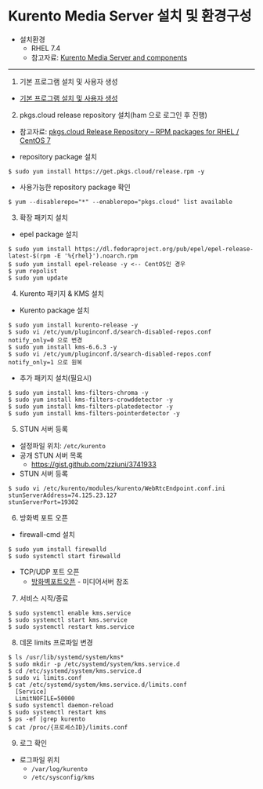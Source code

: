 # Kurento Media Server 설치 및 환경구성

  * 설치환경
    * RHEL 7.4
    * 참고자료: [Kurento Media Server and components](https://github.com/pkgs-cloud/kurento/blob/master/README.md)
   
---
1. 기본 프로그램 설치 및 사용자 생성
  * [기본 프로그램 설치 및 사용자 생성](./default/00-etc.md)
  
2. pkgs.cloud release repository 설치(ham 으로 로그인 후 진행)
  * 참고자료: [pkgs.cloud Release Repository – RPM packages for RHEL / CentOS 7](https://github.com/pkgs-cloud/release)
  
  * repository package 설치
  ```
  $ sudo yum install https://get.pkgs.cloud/release.rpm -y
  ```
  * 사용가능한 repository package 확인
  ```
  $ yum --disablerepo="*" --enablerepo="pkgs.cloud" list available
  ```

3. 확장 패키지 설치
  * epel package 설치
  ```
  $ sudo yum install https://dl.fedoraproject.org/pub/epel/epel-release-latest-$(rpm -E '%{rhel}').noarch.rpm
  $ sudo yum install epel-release -y <-- CentOS인 경우
  $ yum repolist
  $ sudo yum update
  ```
4. Kurento 패키지 & KMS 설치
  * Kurento package 설치
  ```
  $ sudo yum install kurento-release -y
  $ sudo vi /etc/yum/pluginconf.d/search-disabled-repos.conf
  notify_only=0 으로 변경
  $ sudo yum install kms-6.6.3 -y
  $ sudo vi /etc/yum/pluginconf.d/search-disabled-repos.conf
  notify_only=1 으로 원복
  ```
  * 추가 패키지 설치(필요시)
  ```
  $ sudo yum install kms-filters-chroma -y
  $ sudo yum install kms-filters-crowddetector -y
  $ sudo yum install kms-filters-platedetector -y
  $ sudo yum install kms-filters-pointerdetector -y
  ```
5. STUN 서버 등록
  * 설정파일 위치: ``` /etc/kurento ```
  * 공개 STUN 서버 목록
    * https://gist.github.com/zziuni/3741933
  * STUN 서버 등록
  ```
  $ sudo vi /etc/kurento/modules/kurento/WebRtcEndpoint.conf.ini
  stunServerAddress=74.125.23.127
  stunServerPort=19302
  ```
6. 방화벽 포트 오픈
  * firewall-cmd 설치
  ```
  $ sudo yum install firewalld
  $ sudo systemctl start firewalld
  ```
  * TCP/UDP 포트 오픈
    * [방화벽포트오픈](04-firewall.md) - 미디어서버 참조

7. 서비스 시작/종료
  ``` 
  $ sudo systemctl enable kms.service
  $ sudo systemctl start kms.service
  $ sudo systemctl restart kms.service
  ``` 
8. 데몬 limits 프로파일 변경
  ```
  $ ls /usr/lib/systemd/system/kms*
  $ sudo mkdir -p /etc/systemd/system/kms.service.d
  $ cd /etc/systemd/system/kms.service.d
  $ sudo vi limits.conf
  $ cat /etc/systemd/system/kms.service.d/limits.conf
    [Service]
    LimitNOFILE=50000
  $ sudo systemctl daemon-reload
  $ sudo systemctl restart kms
  $ ps -ef |grep kurento
  $ cat /proc/{프로세스ID}/limits.conf
  ```

9. 로그 확인
  * 로그파일 위치
    * ``` /var/log/kurento ```
    * ``` /etc/sysconfig/kms ```
